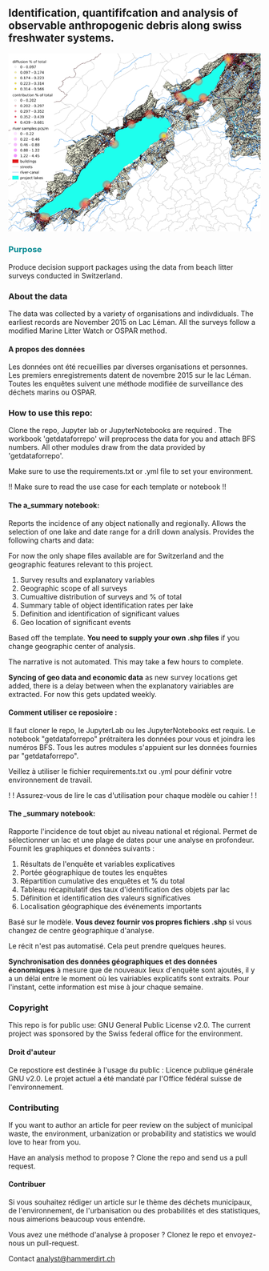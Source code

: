 ## Identification, quantififcation and analysis of observable anthropogenic debris along swiss freshwater systems.
![map of bielersee and neuch](https://github.com/hammerdirt-analyst/iqals/blob/main/diffusionxweb.png)

### <span style="color:#008891">Purpose</span>

Produce decision support packages using the data from beach litter surveys conducted in Switzerland.

### About the data

The data was collected by a variety of organisations and indivdiduals. The earliest records are November 2015 on Lac Léman. All the surveys follow a modified Marine Litter Watch or OSPAR method.

#### A propos des données

Les données ont été recueillies par diverses organisations et personnes. Les premiers enregistrements datent de novembre 2015 sur le lac Léman. Toutes les enquêtes suivent une méthode modifiée de surveillance des déchets marins ou OSPAR.

### How to use this repo:

Clone the repo, Jupyter lab or JupyterNotebooks are required . The workbook 'getdataforrepo' will preprocess the data for you and attach BFS numbers. All other modules draw from the data provided by 'getdataforrepo'.

Make sure to use the requirements.txt or .yml file to set your environment.

!! Make sure to read the use case for each template or notebook !!

#### The a_summary notebook:

Reports the incidence of any object nationally and regionally. Allows the selection of one lake and date range for a drill down analysis. Provides the following charts and data:

For now the only shape files available are for Switzerland and the geographic features relevant to this project.

1. Survey results and explanatory variables
2. Geographic scope of all surveys
3. Cumualtive distribution of surveys and % of total
4. Summary table of object identification rates per lake
5. Definition and identification of significant values
6. Geo location of significant events

Based off the template. **You need to supply your own .shp files** if you change geographic center of analysis.

The narrative is not automated. This may take a few hours to complete.

**Syncing of geo data and economic data** as new survey locations get added, there is a delay between when the explanatory vairiables are extracted. For now this gets updated weekly.

#### Comment utiliser ce reposioire :

Il faut cloner le repo, le JupyterLab ou les JupyterNotebooks est requis. Le notebook "getdataforrepo" prétraitera les données pour vous et joindra les numéros BFS. Tous les autres modules s'appuient sur les données fournies par "getdataforrepo".

Veillez à utiliser le fichier requirements.txt ou .yml pour définir votre environnement de travail.

! ! Assurez-vous de lire le cas d'utilisation pour chaque modèle ou cahier ! !

#### The \_summary notebook:

Rapporte l'incidence de tout objet au niveau national et régional. Permet de sélectionner un lac et une plage de dates pour une analyse en profondeur. Fournit les graphiques et données suivants :

1. Résultats de l'enquête et variables explicatives
2. Portée géographique de toutes les enquêtes
3. Répartition cumulative des enquêtes et % du total
4. Tableau récapitulatif des taux d'identification des objets par lac
5. Définition et identification des valeurs significatives
6. Localisation géographique des événements importants

Basé sur le modèle. **Vous devez fournir vos propres fichiers .shp** si vous changez de centre géographique d'analyse. 

Le récit n'est pas automatisé. Cela peut prendre quelques heures.


**Synchronisation des données géographiques et des données économiques** à mesure que de nouveaux lieux d'enquête sont ajoutés, il y a un délai entre le moment où les vairiables explicatifs sont extraits. Pour l'instant, cette information est mise à jour chaque semaine.

### Copyright

This repo is for public use: GNU General Public License v2.0. The current project was sponsored by the Swiss federal office for the environment.

#### Droit d'auteur

Ce repostiore est destinée à l'usage du public : Licence publique générale GNU v2.0. Le projet actuel a été mandaté par l'Office fédéral suisse de l'environnement.


### Contributing

If you want to author an article for peer review on the subject of municipal waste, the environment, urbanization or probability and statistics we would love to hear from you.

Have an analysis method to propose ? Clone the repo and send us a pull request.

#### Contribuer

Si vous souhaitez rédiger un article sur le thème des déchets municipaux, de l'environnement, de l'urbanisation ou des probabilités et des statistiques, nous aimerions beaucoup vous entendre.

Vous avez une méthode d'analyse à proposer ? Clonez le repo et envoyez-nous un pull-request.

Contact analyst@hammerdirt.ch
